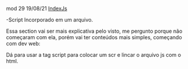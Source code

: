 mod 29                                              19/08/21
[IndexJs](../IndexJs.md)

-Script Incorporado em um arquivo.

Essa section vai ser mais explicativa pelo visto, me 
pergunto porque não começaram com ela, porém vai ter
conteúdos mais simples, começando com dev web:

Dá para usar a tag script para colocar um scr
e lincar o arquivo js com o html. 